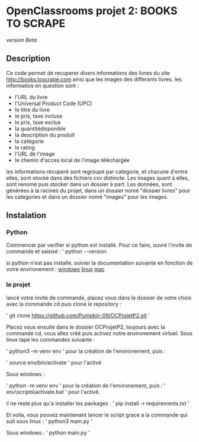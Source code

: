 # OpenClassrooms projet 2: BOOKS TO SCRAPE
*version Beta*

## Description
Ce code permet de recuperer divers informations des livres du site http://books.toscrape.com ainsi que les images des differants livres.
les informatios en question sont :
- l'URL du livre
- l'Universal Product Code (UPC)
- le titre du livre
- le prix, taxe incluse
- le prix, taxe exclue
- la quantitédisponible
- la description du produit
- la catégorie
- le rating
- l'URL de l'image
- le chemin d'acces local de l'image téléchargée

les informations récuperé sont regroupé par categorie, et chacune d'entre elles, sont stocké dans des fichiers csv distincte.
Les images quant à elles, sont renomé puis stocker dans un dossier à part.
Les données, sont générées à la racines du projet, dans un dossier nomé "dossier livres" pour les categories et dans un dossier nomé "images" pour les images.

## Instalation
### Python
Commencer par verifier si python est installé. Pour ce faire, ouvré l'invite de commande et saisisé :
' python --version

si python n'est pas installe, suivier la documentation suivante en fonction de votre environement :
[windows](https://docs.python.org/fr/3/using/windows.html)
[linux](https://docs.python.org/fr/3/using/unix.html)
[mac](https://docs.python.org/fr/3/using/mac.html)

### le projet
lancé votre invite de commande, placez vous dans le dossier de votre choix avec la commande cd puis cloné le repository :

' git clone https://github.com/Pumpkin-09/OCProjetP2.git '

Placez vous ensuite dans le dossier OCProjetP2, toujours avec la commande cd, vous allez créé puis activez notre environement virtuel. 
Sous linux tapé les commandes suivante :

' python3 -m venv env '
pour la création de l'environement, puis :

' source env/bin/activate '
pour l'activé

Sous windows :

' python -m venv env '
pour la création de l'environement, puis :
' env\scripts\activate.bat '
pour l'activé.

il ne reste plus qu'a installer les packages :
' pip install -r requirements.txt '

Et voila, vous pouvez maintenant lancer le script grace a la commande qui suit
sous linux :
' python3 main.py '

Sous windows :
' python main.py '
